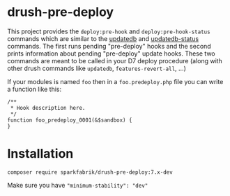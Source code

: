 # drush-pre-deploy

This project provides the `deploy:pre-hook` and `deploy:pre-hook-status` commands which are similar to the [updatedb](https://drushcommands.com/drush-8x/core/updatedb/) and [updatedb-status](https://drushcommands.com/drush-8x/core/updatedb-status/) commands. The first runs pending "pre-deploy" hooks and the second prints information about pending "pre-deploy" update hooks.
These two commands are meant to be called in your D7 deploy procedure (along with other drush commands like `updatedb`, `features-revert-all`, ...)

If your modules is named `foo` then in a `foo.predeploy.php` file you can write a function like this:

```
/**
 * Hook description here.
 */
function foo_predeploy_0001(&$sandbox) {
}
```

# Installation

`composer require sparkfabrik/drush-pre-deploy:7.x-dev`

Make sure you have `"minimum-stability": "dev"`

